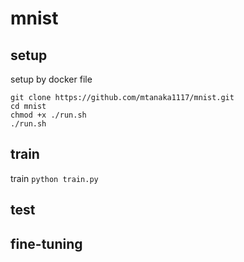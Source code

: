 # mnist

## setup
setup by docker file
```
git clone https://github.com/mtanaka1117/mnist.git
cd mnist
chmod +x ./run.sh
./run.sh
```

## train
train
        ```python train.py```

## test 


## fine-tuning
